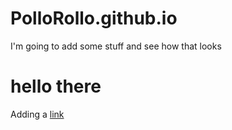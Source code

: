 # PolloRollo.github.io

I'm going to add some stuff and see how that looks

<h1>hello there</h1>

Adding a [link](/math4610/README.md)
